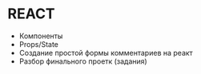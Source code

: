 # REACT
- Компоненты
- Props/State
- Создание простой формы комментариев на реакт
- Разбор финального проетк (задания)

